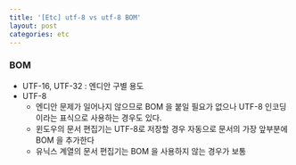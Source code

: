 ```yaml
---
title: '[Etc] utf-8 vs utf-8 BOM'
layout: post
categories: etc
---
```


### BOM
- UTF-16, UTF-32 : 엔디안 구별 용도
- UTF-8 
    - 엔디안 문제가 일어나지 않으므로 BOM 을 붙일 필요가 없으나 UTF-8 인코딩이라는 표식으로 사용하는 경우도 있다.
    - 윈도우의 문서 편집기는 UTF-8로 저장할 경우 자동으로 문서의 가장 앞부분에 BOM 을 추가한다
    - 유닉스 계열의 문서 편집기는 BOM 을 사용하지 않는 경우가 보통
